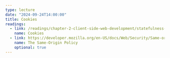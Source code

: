 ```yaml
---
type: lecture
date: "2024-09-24T14:00:00"
title: Cookies
readings:
  - link: /readings/chapter-2-client-side-web-development/statefulness-1-cookies/
    name: Cookies
  - link: https://developer.mozilla.org/en-US/docs/Web/Security/Same-origin_policy
    name: The Same-Origin Policy
    optional: true
---
```

